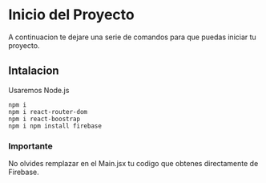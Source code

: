 # Inicio del Proyecto
A continuacion te dejare una serie de comandos para que puedas iniciar tu proyecto.

## Intalacion
Usaremos Node.js

    npm i 
    npm i react-router-dom
    npm i react-boostrap
    npm i npm install firebase


### Importante
No olvides remplazar en el Main.jsx tu codigo que obtenes directamente de Firebase.
